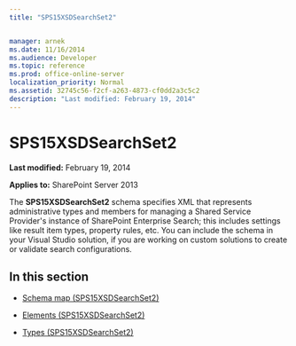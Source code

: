 ```yaml
---
title: "SPS15XSDSearchSet2"


manager: arnek
ms.date: 11/16/2014
ms.audience: Developer
ms.topic: reference
ms.prod: office-online-server
localization_priority: Normal
ms.assetid: 32745c56-f2cf-a263-4873-cf0dd2a3c5c2
description: "Last modified: February 19, 2014"
---
```


# SPS15XSDSearchSet2

 **Last modified:** February 19, 2014 
  
 **Applies to:** SharePoint Server 2013
  
The **SPS15XSDSearchSet2** schema specifies XML that represents administrative types and members for managing a Shared Service Provider's instance of SharePoint Enterprise Search; this includes settings like result item types, property rules, etc. You can include the schema in your Visual Studio solution, if you are working on custom solutions to create or validate search configurations. 
  
## In this section

- [Schema map (SPS15XSDSearchSet2)](schema-map-sps15xsdsearchset2.md)
    
- [Elements (SPS15XSDSearchSet2)](elements-sps15xsdsearchset2.md)
    
- [Types (SPS15XSDSearchSet2)](types-sps15xsdsearchset2.md)
    

